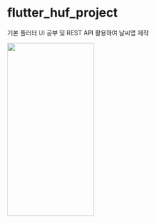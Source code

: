 # flutter_huf_project
기본 플러터 UI 공부 및 REST API 활용하여 날씨앱 제작


<img src="https://github.com/urinaner/Weather_app/assets/27186972/034eb04b-bee7-4ce6-9ba6-3c0c5d604077" width="200" height="400"/>


